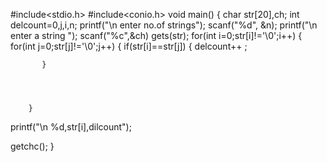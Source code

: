 #include<stdio.h>
#include<conio.h>
void main()
{
char str[20],ch;
int delcount=0,j,i,n;
printf("\n enter no.of strings");
 scanf("%d", &n);
    printf("\n enter a string ");
    scanf("%c",&ch)
    gets(str);
    for(int i=0;str[i]!='\0';i++)
    {
        for(int j=0;str[j]!='\0';j++)
        {
           if(str[i]==str[j])
           {
              delcount++ ;
               
               
           } 
            
            
            
            
        }
        
        
  printf("\n %d,str[i],dilcount");
        
        
        
  getchc();
  }
